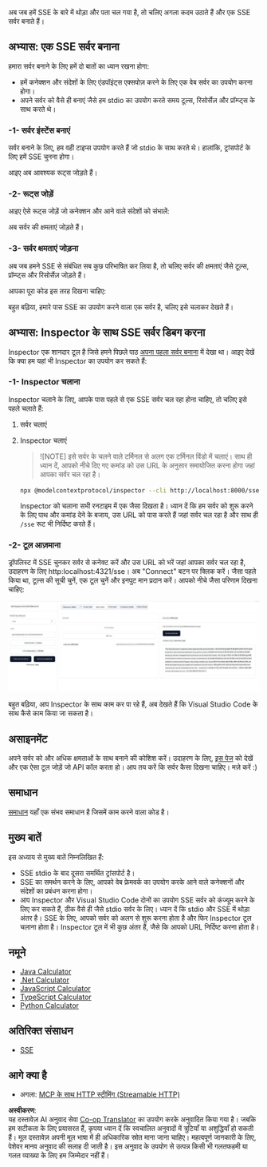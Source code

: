 <!--
CO_OP_TRANSLATOR_METADATA:
{
  "original_hash": "d90ca3d326c48fab2ac0ebd3a9876f59",
  "translation_date": "2025-07-04T16:26:52+00:00",
  "source_file": "03-GettingStarted/05-sse-server/README.md",
  "language_code": "hi"
}
-->
अब जब हमें SSE के बारे में थोड़ा और पता चल गया है, तो चलिए अगला कदम उठाते हैं और एक SSE सर्वर बनाते हैं।

## अभ्यास: एक SSE सर्वर बनाना

हमारा सर्वर बनाने के लिए हमें दो बातों का ध्यान रखना होगा:

- हमें कनेक्शन और संदेशों के लिए एंडपॉइंट्स एक्सपोज़ करने के लिए एक वेब सर्वर का उपयोग करना होगा।
- अपने सर्वर को वैसे ही बनाएं जैसे हम stdio का उपयोग करते समय टूल्स, रिसोर्सेज़ और प्रॉम्प्ट्स के साथ करते थे।

### -1- सर्वर इंस्टेंस बनाएं

सर्वर बनाने के लिए, हम वही टाइप्स उपयोग करते हैं जो stdio के साथ करते थे। हालांकि, ट्रांसपोर्ट के लिए हमें SSE चुनना होगा।

आइए अब आवश्यक रूट्स जोड़ते हैं।

### -2- रूट्स जोड़ें

आइए ऐसे रूट्स जोड़ें जो कनेक्शन और आने वाले संदेशों को संभालें:

अब सर्वर की क्षमताएं जोड़ते हैं।

### -3- सर्वर क्षमताएं जोड़ना

अब जब हमने SSE से संबंधित सब कुछ परिभाषित कर लिया है, तो चलिए सर्वर की क्षमताएं जैसे टूल्स, प्रॉम्प्ट्स और रिसोर्सेज़ जोड़ते हैं।

आपका पूरा कोड इस तरह दिखना चाहिए:

बहुत बढ़िया, हमारे पास SSE का उपयोग करने वाला एक सर्वर है, चलिए इसे चलाकर देखते हैं।

## अभ्यास: Inspector के साथ SSE सर्वर डिबग करना

Inspector एक शानदार टूल है जिसे हमने पिछले पाठ [अपना पहला सर्वर बनाना](/03-GettingStarted/01-first-server/README.md) में देखा था। आइए देखें कि क्या हम यहां भी Inspector का उपयोग कर सकते हैं:

### -1- Inspector चलाना

Inspector चलाने के लिए, आपके पास पहले से एक SSE सर्वर चल रहा होना चाहिए, तो चलिए इसे पहले चलाते हैं:

1. सर्वर चलाएं

1. Inspector चलाएं

    > ![NOTE]
    > इसे सर्वर के चलने वाले टर्मिनल से अलग एक टर्मिनल विंडो में चलाएं। साथ ही ध्यान दें, आपको नीचे दिए गए कमांड को उस URL के अनुसार समायोजित करना होगा जहां आपका सर्वर चल रहा है।

    ```sh
    npx @modelcontextprotocol/inspector --cli http://localhost:8000/sse --method tools/list
    ```

    Inspector को चलाना सभी रनटाइम में एक जैसा दिखता है। ध्यान दें कि हम सर्वर को शुरू करने के लिए पाथ और कमांड देने के बजाय, उस URL को पास करते हैं जहां सर्वर चल रहा है और साथ ही `/sse` रूट भी निर्दिष्ट करते हैं।

### -2- टूल आज़माना

ड्रॉपलिस्ट में SSE चुनकर सर्वर से कनेक्ट करें और उस URL को भरें जहां आपका सर्वर चल रहा है, उदाहरण के लिए http:localhost:4321/sse। अब "Connect" बटन पर क्लिक करें। जैसा पहले किया था, टूल्स की सूची चुनें, एक टूल चुनें और इनपुट मान प्रदान करें। आपको नीचे जैसा परिणाम दिखना चाहिए:

![Inspector में चल रहा SSE सर्वर](../../../../translated_images/sse-inspector.d86628cc597b8fae807a31d3d6837842f5f9ee1bcc6101013fa0c709c96029ad.hi.png)

बहुत बढ़िया, आप Inspector के साथ काम कर पा रहे हैं, अब देखते हैं कि Visual Studio Code के साथ कैसे काम किया जा सकता है।

## असाइनमेंट

अपने सर्वर को और अधिक क्षमताओं के साथ बनाने की कोशिश करें। उदाहरण के लिए, [इस पेज](https://api.chucknorris.io/) को देखें और एक ऐसा टूल जोड़ें जो API कॉल करता हो। आप तय करें कि सर्वर कैसा दिखना चाहिए। मज़े करें :)

## समाधान

[समाधान](./solution/README.md) यहाँ एक संभव समाधान है जिसमें काम करने वाला कोड है।

## मुख्य बातें

इस अध्याय से मुख्य बातें निम्नलिखित हैं:

- SSE stdio के बाद दूसरा समर्थित ट्रांसपोर्ट है।
- SSE का समर्थन करने के लिए, आपको वेब फ्रेमवर्क का उपयोग करके आने वाले कनेक्शनों और संदेशों का प्रबंधन करना होगा।
- आप Inspector और Visual Studio Code दोनों का उपयोग SSE सर्वर को कंज्यूम करने के लिए कर सकते हैं, ठीक वैसे ही जैसे stdio सर्वर के लिए। ध्यान दें कि stdio और SSE में थोड़ा अंतर है। SSE के लिए, आपको सर्वर को अलग से शुरू करना होता है और फिर Inspector टूल चलाना होता है। Inspector टूल में भी कुछ अंतर हैं, जैसे कि आपको URL निर्दिष्ट करना होता है।

## नमूने

- [Java Calculator](../samples/java/calculator/README.md)
- [.Net Calculator](../../../../03-GettingStarted/samples/csharp)
- [JavaScript Calculator](../samples/javascript/README.md)
- [TypeScript Calculator](../samples/typescript/README.md)
- [Python Calculator](../../../../03-GettingStarted/samples/python)

## अतिरिक्त संसाधन

- [SSE](https://developer.mozilla.org/en-US/docs/Web/API/Server-sent_events)

## आगे क्या है

- अगला: [MCP के साथ HTTP स्ट्रीमिंग (Streamable HTTP)](../06-http-streaming/README.md)

**अस्वीकरण**:  
यह दस्तावेज़ AI अनुवाद सेवा [Co-op Translator](https://github.com/Azure/co-op-translator) का उपयोग करके अनुवादित किया गया है। जबकि हम सटीकता के लिए प्रयासरत हैं, कृपया ध्यान दें कि स्वचालित अनुवादों में त्रुटियाँ या अशुद्धियाँ हो सकती हैं। मूल दस्तावेज़ अपनी मूल भाषा में ही अधिकारिक स्रोत माना जाना चाहिए। महत्वपूर्ण जानकारी के लिए, पेशेवर मानव अनुवाद की सलाह दी जाती है। इस अनुवाद के उपयोग से उत्पन्न किसी भी गलतफहमी या गलत व्याख्या के लिए हम जिम्मेदार नहीं हैं।